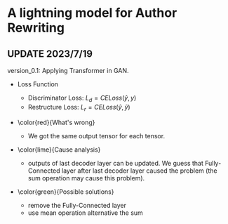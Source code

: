 # A lightning model for Author Rewriting  
## UPDATE 2023/7/19
version_0.1: Applying Transformer in GAN. 
- Loss Function  
  - Discriminator Loss: $L_{d} = CELoss(\hat{y}, y)$
  - Restructure Loss: $L_{r}= CELoss(\widehat{y}, \widetilde{y})$

- \color{red}{What's wrong} 
    - We got the same output tensor for each tensor.
- \color{lime}{Cause analysis}
  - outputs of last decoder layer can be updated. We guess that Fully-Connected layer after last decoder layer caused
  the problem (the sum operation may cause this problem).
- \color{green}{Possible solutions}
  - remove the Fully-Connected layer 
  - use mean operation alternative the sum